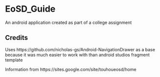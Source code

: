 # EoSD_Guide

<p>An android application created as part of a college assignment</p>

<h2>Credits</h2>
<p>Uses https://github.com/nicholas-gs/Android-NavigationDrawer as a base because it was much easier to work with than android studios fragment template</p>
<p>Information from https://sites.google.com/site/touhoueosd/home</p>
